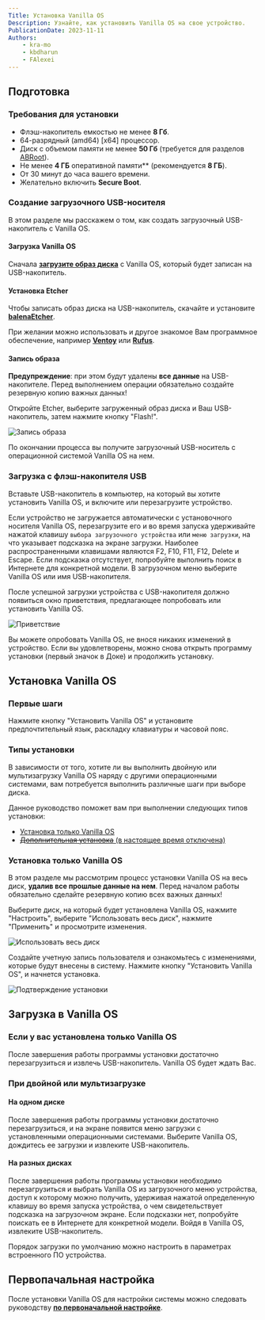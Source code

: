```yaml
---
Title: Установка Vanilla OS
Description: Узнайте, как установить Vanilla OS на свое устройство.
PublicationDate: 2023-11-11
Authors:
    - kra-mo
    - kbdharun
    - FAlexei
---
```


## Подготовка

### Требования для установки

- Флэш-накопитель емкостью не менее **8 Гб**.
- 64-разрядный (amd64) [x64] процессор.
- Диск с объемом памяти не менее **50 Гб** (требуется для разделов [ABRoot](https://documentation.vanillaos.org/docs/ABRoot/)).
- Не менее **4 ГБ** оперативной памяти** (рекомендуется **8 ГБ**).
- От 30 минут до часа вашего времени.
- Желательно включить **Secure Boot**.

### Создание загрузочного USB-носителя

В этом разделе мы расскажем о том, как создать загрузочный USB-накопитель с Vanilla OS.

#### Загрузка Vanilla OS

Сначала [**загрузите образ диска**](https://vanillaos.org/) с Vanilla OS, который будет записан на USB-накопитель.

#### Установка Etcher

Чтобы записать образ диска на USB-накопитель, скачайте и установите [**balenaEtcher**](https://www.balena.io/etcher/).

При желании можно использовать и другое знакомое Вам программное обеспечение, например [**Ventoy**](https://www.ventoy.net/) или [**Rufus**](https://rufus.ie/).

#### Запись образа

**Предупреждение**: при этом будут удалены **все данные** на USB-накопителе. Перед выполнением операции обязательно создайте резервную копию важных данных!

Откройте Etcher, выберите загруженный образ диска и Ваш USB-накопитель, затем нажмите кнопку "Flash!".

![Запись образа](/assets/uploads/Installation/installation-flashing.webp)

По окончании процесса вы получите загрузочный USB-носитель с операционной системой Vanilla OS на нем.

### Загрузка с флэш-накопителя USB

Вставьте USB-накопитель в компьютер, на который вы хотите установить Vanilla OS, и включите или перезагрузите устройство.

Если устройство не загружается автоматически с установочного носителя Vanilla OS, перезагрузите его и во время запуска удерживайте нажатой клавишу `выбора загрузочного устройства` или `меню загрузки`, на что указывает подсказка на экране загрузки. Наиболее распространенными клавишами являются F2, F10, F11, F12, Delete и Escape. Если подсказка отсутствует, попробуйте выполнить поиск в Интернете для конкретной модели. В загрузочном меню выберите Vanilla OS или имя USB-накопителя.

После успешной загрузки устройства с USB-накопителя должно появиться окно приветствия, предлагающее попробовать или установить Vanilla OS.

![Приветствие](/assets/uploads/Installation/installer-welcome.webp)

Вы можете опробовать Vanilla OS, не внося никаких изменений в устройство. Если вы удовлетворены, можно снова открыть программу установки (первый значок в Доке) и продолжить установку.

## Установка Vanilla OS

### Первые шаги

Нажмите кнопку "Установить Vanilla OS" и установите предпочтительный язык, раскладку клавиатуры и часовой пояс.

### Типы установки

В зависимости от того, хотите ли вы выполнить двойную или мультизагрузку Vanilla OS наряду с другими операционными системами, вам потребуется выполнить различные шаги при выборе диска.

Данное руководство поможет вам при выполнении следующих типов установки:

- [Установка только Vanilla OS](/2022/11/05/installation.html#title10)
- [~~Дополнительная установка~~ (в настоящее время отключена)](/2022/11/05/installation.html#title11)

### Установка только Vanilla OS

В этом разделе мы рассмотрим процесс установки Vanilla OS на весь диск, **удалив все прошлые данные на нем**. Перед началом работы обязательно сделайте резервную копию всех важных данных!

Выберите диск, на который будет установлена Vanilla OS, нажмите "Настроить", выберите "Использовать весь диск", нажмите "Применить" и просмотрите изменения.

![Использовать весь диск](/assets/uploads/Installation/installation-partitioning.webp)

Создайте учетную запись пользователя и ознакомьтесь с изменениями, которые будут внесены в систему. Нажмите кнопку "Установить Vanilla OS", и начнется установка.

![Подтверждение установки](/assets/uploads/Installation/installer-confirm-installation.webp)

## Загрузка в Vanilla OS

### Если у вас установлена только Vanilla OS

После завершения работы программы установки достаточно перезагрузиться и извлечь USB-накопитель. Vanilla OS будет ждать Вас.

### При двойной или мультизагрузке

#### На одном диске

После завершения работы программы установки достаточно перезагрузиться, и на экране появится меню загрузки с установленными операционными системами. Выберите Vanilla OS, дождитесь ее загрузки и извлеките USB-накопитель.

#### На разных дисках

После завершения работы программы установки необходимо перезагрузиться и выбрать Vanilla OS из загрузочного меню устройства, доступ к которому можно получить, удерживая нажатой определенную клавишу во время запуска устройства, о чем свидетельствует подсказка на загрузочном экране. Если подсказки нет, попробуйте поискать ее в Интернете для конкретной модели. Войдя в Vanilla OS, извлеките USB-накопитель.

Порядок загрузки по умолчанию можно настроить в параметрах встроенного ПО устройства.

## Первопачальная настройка

После установки Vanilla OS для настройки системы можно следовать руководству [**по первоначальной настройке**](/2022/11/18/first-setup.html).
